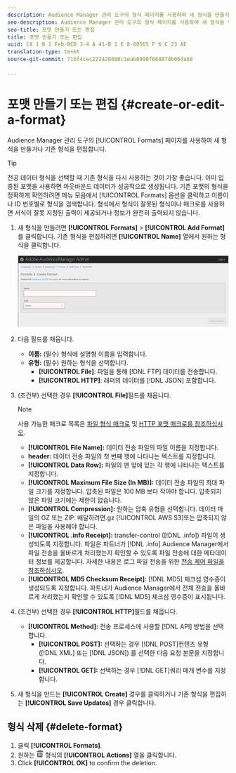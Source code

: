 ```yaml
---
description: Audience Manager 관리 도구의 형식 페이지를 사용하여 새 형식을 만들거나 기존 형식을 편집합니다.
seo-description: Audience Manager 관리 도구의 형식 페이지를 사용하여 새 형식을 만들거나 기존 형식을 편집합니다.
seo-title: 포맷 만들기 또는 편집
title: 포맷 만들기 또는 편집
uuid: CA 1 B 1 Feb-BCD 3-4 A 41-B 1 E 8-80565 F 6 C 23 AE
translation-type: tm+mt
source-git-commit: 71bf4cec222428686c1eab0998f66887db06da68

---
```



# 포맷 만들기 또는 편집 {#create-or-edit-a-format}

Audience Manager 관리 도구의 [!UICONTROL Formats] 페이지를 사용하여 새 형식을 만들거나 기존 형식을 편집합니다.

<!-- t_create_format.xml -->

>[!TIP]
>
>전공 데이터 형식을 선택할 때 기존 형식을 다시 사용하는 것이 가장 좋습니다. 이미 입증된 포맷을 사용하면 아웃바운드 데이터가 성공적으로 생성됩니다. 기존 포맷의 형식을 정확하게 확인하려면 메뉴 모음에서 [!UICONTROL Formats] 옵션을 클릭하고 이름이나 ID 번호별로 형식을 검색합니다. 형식에서 형식이 잘못된 형식이나 매크로를 사용하면 서식이 잘못 지정된 출력이 제공되거나 정보가 완전히 출력되지 않습니다.

1. 새 형식을 만들려면 **[!UICONTROL Formats]** &gt; **[!UICONTROL Add Format]**&#x200B;를 클릭합니다. 기존 형식을 편집하려면 **[!UICONTROL Name]** 열에서 원하는 형식을 클릭합니다.

   ![](assets/create_format.png)

1. 다음 필드를 채웁니다.
   * **이름:** (필수) 형식에 설명형 이름을 입력합니다.
   * **유형:** (필수) 원하는 형식을 선택합니다.
      * **[!UICONTROL File]**: 파일을 통해 [!DNL FTP] 데이터를 전송합니다.
      * **[!UICONTROL HTTP]**: 래퍼의 데이터를 [!DNL JSON] 포함합니다.

1. (조건부) 선택한 경우 **[!UICONTROL File]**&#x200B;필드를 채웁니다.

   >[!NOTE]
   >
   >사용 가능한 매크로 목록은 [파일 형식 매크로](../formats/file-formats.md#concept_A867101505074418A58DE325949E5089) 및 [HTTP 포맷 매크로를 참조하십시오](../formats/web-formats.md#reference_C392124A5F3F42E49F8AADDBA601ADFE).

   * **[!UICONTROL File Name]:** 데이터 전송 파일의 파일 이름을 지정합니다.
   * **header:** 데이터 전송 파일의 첫 번째 행에 나타나는 텍스트를 지정합니다.
   * **[!UICONTROL Data Row]:** 파일의 맨 앞에 있는 각 행에 나타나는 텍스트를 지정합니다.
   * **[!UICONTROL Maximum File Size (In MB)]:** 데이터 전송 파일의 최대 파일 크기를 지정합니다. 압축된 파일은 100 MB 보다 작아야 합니다. 압축되지 않은 파일 크기에는 제한이 없습니다.
   * **[!UICONTROL Compression]:** 원하는 압축 유형을 선택합니다. 데이터 파일의 GZ 또는 ZIP. 배달하려면.gz [!UICONTROL AWS S3]또는 압축되지 않은 파일을 사용해야 합니다.
   * **[!UICONTROL .info Receipt]:** transfer-control ([!DNL .info]) 파일이 생성되도록 지정합니다. 파일은 파트너가 [!DNL .info] Audience Manager에서 파일 전송을 올바르게 처리했는지 확인할 수 있도록 파일 전송에 대한 메타데이터 정보를 제공합니다. 자세한 내용은 로그 파일 전송을 위한 [전송 제어 파일을 참조하십시오](https://marketing.adobe.com/resources/help/en_US/aam/c_s2s_add_transfer_control_files.html).
   * **[!UICONTROL MD5 Checksum Receipt]:** [!DNL MD5] 체크섬 영수증이 생성되도록 지정합니다. 파트너가 Audience Manager에서 전체 전송을 올바르게 처리했는지 확인할 수 있도록 [!DNL MD5] 체크섬 영수증이 표시됩니다.

1. (조건부) 선택한 경우 **[!UICONTROL HTTP]**&#x200B;필드를 채웁니다.

   * **[!UICONTROL Method]:** 전송 프로세스에 사용할 [!DNL API] 방법을 선택합니다.
      * **[!UICONTROL POST]:** 선택하는 경우 [!DNL POST]컨텐츠 유형 ([!DNL XML] 또는 [!DNL JSON]) 를 선택한 다음 요청 본문을 지정합니다.
      * **[!UICONTROL GET]:** 선택하는 경우 [!DNL GET]쿼리 매개 변수를 지정합니다.

1. 새 형식을 만드는 **[!UICONTROL Create]** 경우를 클릭하거나 기존 형식을 편집하는 **[!UICONTROL Save Updates]** 경우 클릭합니다.

## 형식 삭제 {#delete-format}

1. 클릭 **[!UICONTROL Formats]**.
2. 원하는 ![](assets/icon_delete.png) 형식의 **[!UICONTROL Actions]** 열을 클릭합니다.
3. Click **[!UICONTROL OK]** to confirm the deletion.
